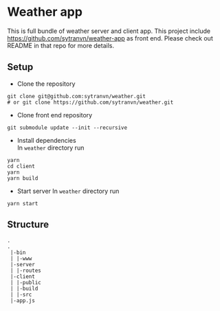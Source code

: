 # Weather app
This is full bundle of weather server and client app.
This project include https://github.com/sytranvn/weather-app as front end. Please check out README in that repo for more details.

## Setup
- Clone the repository  
```
git clone git@github.com:sytranvn/weather.git
# or git clone https://github.com/sytranvn/weather.git
```
- Clone front end repository  
```
git submodule update --init --recursive
```
- Install dependencies  
 In `weather` directory run 
 ```
 yarn
 cd client
 yarn
 yarn build
 ```
- Start server
 In `weather` directory run  
 ```
 yarn start
 ```

## Structure
```
. 
.
 |-bin
 | |-www
 |-server
 | |-routes
 |-client
 | |-public
 | |-build
 | |-src
 |-app.js
 
```
